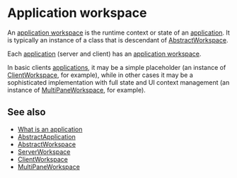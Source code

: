 # Application workspace

An [application workspace](def://) is the runtime context or state of an [application](def://). It is
typically an instance of a class that is descendant of [AbstractWorkspace](class://).

Each [application](def://) (server and client) has an [application workspace](def://).

In basic clients [applications](def://), it may be a simple placeholder (an instance of [ClientWorkspace](class://),
for example), while in other cases it may be a sophisticated implementation with full state and UI context management
(an instance of [MultiPaneWorkspace](class://), for example).

## See also

- [What is an application](guide://)
- [AbstractApplication](class://)
- [AbstractWorkspace](class://)
- [ServerWorkspace](class://)
- [ClientWorkspace](class://)
- [MultiPaneWorkspace](class://)